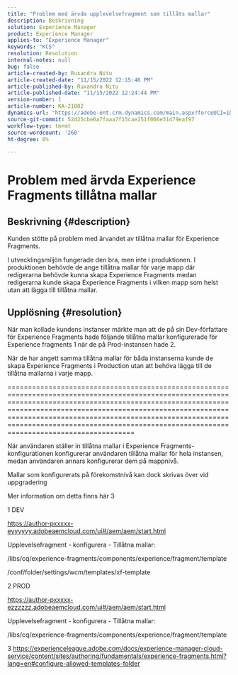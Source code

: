 ```yaml
---
title: "Problem med ärvda upplevelsefragment som tillåts mallar"
description: Beskrivning
solution: Experience Manager
product: Experience Manager
applies-to: "Experience Manager"
keywords: "KCS"
resolution: Resolution
internal-notes: null
bug: false
article-created-by: Ruxandra Nitu
article-created-date: "11/15/2022 12:15:46 PM"
article-published-by: Ruxandra Nitu
article-published-date: "11/15/2022 12:24:44 PM"
version-number: 1
article-number: KA-21002
dynamics-url: "https://adobe-ent.crm.dynamics.com/main.aspx?forceUCI=1&pagetype=entityrecord&etn=knowledgearticle&id=4220bf37-df64-ed11-9561-6045bd006079"
source-git-commit: 52d25cbe6a7faaa7f15cae251f066e31479eaf97
workflow-type: tm+mt
source-wordcount: '260'
ht-degree: 0%

---
```


# Problem med ärvda Experience Fragments tillåtna mallar

## Beskrivning {#description}


Kunden stötte på problem med ärvandet av tillåtna mallar för Experience Fragments.

I utvecklingsmiljön fungerade den bra, men inte i produktionen.
I produktionen behövde de ange tillåtna mallar för varje mapp där redigerarna behövde kunna skapa Experience Fragments medan redigerarna kunde skapa Experience Fragments i vilken mapp som helst utan att lägga till tillåtna mallar.


## Upplösning {#resolution}


När man kollade kundens instanser märkte man att de på sin Dev-författare för Experience Fragments hade följande tillåtna mallar konfigurerade för Experience fragments 1 när de på Prod-instansen hade 2.

När de har angett samma tillåtna mallar för båda instanserna kunde de skapa Experience Fragments i Production utan att behöva lägga till de tillåtna mallarna i varje mapp.

===================================================================================================================================================================================================================================================================================================================================================================



När användaren ställer in tillåtna mallar i Experience Fragments-konfigurationen konfigurerar användaren tillåtna mallar för hela instansen, medan användaren annars konfigurerar dem på mappnivå.

Mallar som konfigurerats på förekomstnivå kan dock skrivas över vid uppgradering

Mer information om detta finns här 3



1 DEV

https://author-pxxxxx-eyyyyyy.adobeaemcloud.com/ui#/aem/aem/start.html

Upplevelsefragment - konfigurera - Tillåtna mallar:

/libs/cq/experience-fragments/components/experience/fragment/template

/conf/folder/settings/wcm/templates/xf-template


2 PROD

https://author-pxxxxx-ezzzzzz.adobeaemcloud.com/ui#/aem/aem/start.html

Upplevelsefragment - konfigurera - Tillåtna mallar:

/libs/cq/experience-fragments/components/experience/fragment/template



3 https://experienceleague.adobe.com/docs/experience-manager-cloud-service/content/sites/authoring/fundamentals/experience-fragments.html?lang=en#configure-allowed-templates-folder
